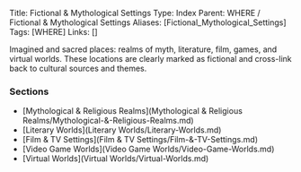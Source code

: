 Title: Fictional & Mythological Settings
Type: Index
Parent: WHERE / Fictional & Mythological Settings
Aliases: [Fictional_Mythological_Settings]
Tags: [WHERE]
Links: []

Imagined and sacred places: realms of myth, literature, film, games, and virtual worlds. These locations are clearly marked as fictional and cross-link back to cultural sources and themes.

### Sections
- [Mythological & Religious Realms](Mythological & Religious Realms/Mythological-&-Religious-Realms.md)
- [Literary Worlds](Literary Worlds/Literary-Worlds.md)
- [Film & TV Settings](Film & TV Settings/Film-&-TV-Settings.md)
- [Video Game Worlds](Video Game Worlds/Video-Game-Worlds.md)
- [Virtual Worlds](Virtual Worlds/Virtual-Worlds.md)
